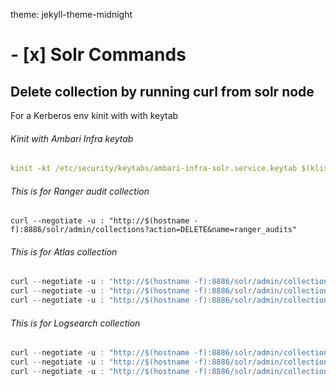 theme: jekyll-theme-midnight
# - [x] Solr Commands



## Delete collection by running curl from solr node

For a Kerberos env kinit with with keytab
###### Kinit with Ambari Infra keytab
```YAML
kinit -kt /etc/security/keytabs/ambari-infra-solr.service.keytab $(klist -kt /etc/security/keytabs/ambari-infra-solr.service.keytab |sed -n "4p"|cut -d ' ' -f7)
```

###### This is for Ranger audit collection
```shell
curl --negotiate -u : "http://$(hostname -f):8886/solr/admin/collections?action=DELETE&name=ranger_audits"
```

###### This is for Atlas collection
```C
curl --negotiate -u : "http://$(hostname -f):8886/solr/admin/collections?action=DELETE&name=fulltext_index"
curl --negotiate -u : "http://$(hostname -f):8886/solr/admin/collections?action=DELETE&name=edge_index"
curl --negotiate -u : "http://$(hostname -f):8886/solr/admin/collections?action=DELETE&name=vertex_index"
```

###### This is for Logsearch collection
```C++
curl --negotiate -u : "http://$(hostname -f):8886/solr/admin/collections?action=DELETE&name=history"
curl --negotiate -u : "http://$(hostname -f):8886/solr/admin/collections?action=DELETE&name=hadoop_logs"
curl --negotiate -u : "http://$(hostname -f):8886/solr/admin/collections?action=DELETE&name=audit_logs"
```
